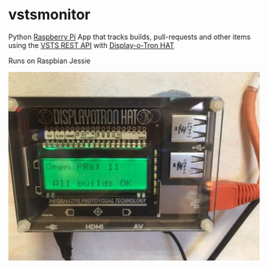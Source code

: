 # vstsmonitor
Python [Raspberry Pi](https://www.raspberrypi.org/products/raspberry-pi-3-model-b/) App that tracks builds, pull-requests and other items using the [VSTS REST API](https://docs.microsoft.com/en-us/rest/api/vsts/build/) with [Display-o-Tron HAT](https://shop.pimoroni.com/products/display-o-tron-hat)

Runs on Raspbian Jessie

![Pi in action](IMG_6011.PNG)
